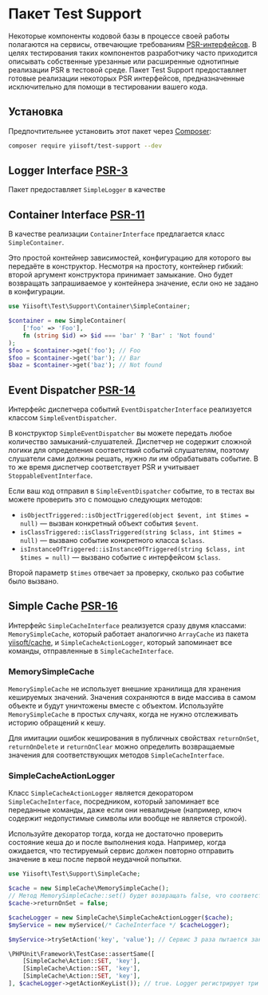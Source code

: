 # Пакет Test Support

Некоторые компоненты кодовой базы в процессе своей работы полагаются на сервисы, отвечающие требованиям [PSR-интерфейсов](https://www.php-fig.org/psr/).
В целях тестирования таких компонентов разработчику часто приходится описывать собственные урезанные или расширенные
однотипные реализации PSR в тестовой среде.
Пакет Test Support предоставляет готовые реализации некоторых PSR интерфейсов, предназначенные исключительно для помощи в тестировании вашего кода.

## Установка

Предпочтительнее установить этот пакет через [Composer](https://getcomposer.org/download/):

```bash
composer require yiisoft/test-support --dev
```

## Logger Interface [PSR-3](https://github.com/php-fig/log)

Пакет предоставляет `SimpleLogger` в качестве

## Container Interface [PSR-11](https://github.com/php-fig/container)

В качестве реализации `ContainerInterface` предлагается класс `SimpleContainer`.

Это простой контейнер зависимостей, конфигурацию для которого вы передаёте в конструктор.
Несмотря на простоту, контейнер гибкий: второй аргумент конструктора принимает замыкание. Оно
будет возвращать запрашиваемое у контейнера значение, если оно не задано в конфигурации.

```php
use Yiisoft\Test\Support\Container\SimpleContainer;

$container = new SimpleContainer(
    ['foo' => 'Foo'],
    fn (string $id) => $id === 'bar' ? 'Bar' : 'Not found'
);
$foo = $container->get('foo'); // Foo
$foo = $container->get('bar'); // Bar
$baz = $container->get('baz'); // Not found
```

## Event Dispatcher [PSR-14](https://github.com/php-fig/event-dispatcher)

Интерфейс диспетчера событий `EventDispatcherInterface` реализуется классом `SimpleEventDispatcher`.

В конструктор `SimpleEventDispatcher` вы можете передать любое количество замыканий-слушателей.
Диспетчер не содержит сложной логики для определения соответствий событий слушателям, поэтому слушатели сами должны
решать, нужно ли им обрабатывать событие.
В то же время диспетчер соответствует PSR и учитывает `StoppableEventInterface`.

Если ваш код отправил в `SimpleEventDispatcher` событие, то в тестах вы можете проверить это с помощью следующих методов:

- `isObjectTriggered::isObjectTriggered(object $event, int $times = null)` — вызван конкретный объект события `$event`.
- `isClassTriggered::isClassTriggered(string $class, int $times = null)` — вызвано событие конкретного класса `$class`.
- `isInstanceOfTriggered::isInstanceOfTriggered(string $class, int $times = null)` — вызвано событие с интерфейсом `$class`.

Второй параметр `$times` отвечает за проверку, сколько раз событие было вызвано.

## Simple Cache [PSR-16](https://github.com/php-fig/simple-cache)

Интерфейс `SimpleCacheInterface` реализуется сразу двумя классами:
`MemorySimpleCache`, который работает аналогично `ArrayCache` из пакета
[yiisoft/cache](https://github.com/yiisoft/cache),
и `SimpleCacheActionLogger`, который запоминает все команды, отправленные в `SimpleCacheInterface`.

### MemorySimpleCache

`MemorySimpleCache` не использует внешние хранилища для хранения кешируемых значений. Значения
сохраняются в виде массива в самом объекте и будут уничтожены вместе с объектом.
Используйте `MemorySimpleCache` в простых случаях, когда не нужно отслеживать историю обращений к кешу.

Для имитации ошибок кеширования в публичных свойствах `returnOnSet`, `returnOnDelete` и `returnOnClear`
можно определить возвращаемые значения для соответствующих методов `SimpleCacheInterface`.

### SimpleCacheActionLogger

Класс `SimpleCacheActionLogger` является декоратором `SimpleCacheInterface`, посредником, который запоминает все
переданные команды, даже если они невалидные (например, ключ содержит недопустимые символы или вообще не является
строкой).

Используйте декоратор тогда, когда не достаточно проверить состояние кеша до и после выполнения кода. Например, когда
ожидается, что тестируемый сервис должен повторно отправить значение в кеш после первой неудачной попытки.

```php
use Yiisoft\Test\Support\SimpleCache;

$cache = new SimpleCache\MemorySimpleCache();
// Метод MemorySimpleCache::set() будет возвращать false, что соответствует возникновению ошибки, согласно PSR
$cache->returnOnSet = false;

$cacheLogger = new SimpleCache\SimpleCacheActionLogger($cache);
$myService = new myService(/* CacheInterface */ $cacheLogger);

$myService->trySetAction('key', 'value'); // Сервис 3 раза пытается закешировать значение

\PHPUnit\Framework\TestCase::assertSame([
    [SimpleCache\Action::SET, 'key'],
    [SimpleCache\Action::SET, 'key'],
    [SimpleCache\Action::SET, 'key'],
], $cacheLogger->getActionKeyList()); // true. Logger регистрирует три попытки записи в кеш
```
